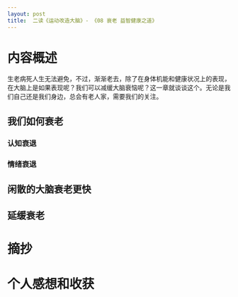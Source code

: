 ```yaml
---
layout: post
title:  二读《运动改造大脑》- 《08 衰老 益智健康之道》
---
```


# 内容概述

生老病死人生无法避免，不过，渐渐老去，除了在身体机能和健康状况上的表现，在大脑上是如果表现呢？我们可以减缓大脑衰恼呢？这一章就谈谈这个。无论是我们自己还是我们身边，总会有老人家，需要我们的关注。

## 我们如何衰老

### 认知衰退
### 情绪衰退

## 闲散的大脑衰老更快

## 延缓衰老

# 摘抄


# 个人感想和收获
<!--stackedit_data:
eyJoaXN0b3J5IjpbOTc5ODIwODQyLDIwMzEwNjk5MzEsMTU0NT
E4Njk2Ml19
-->